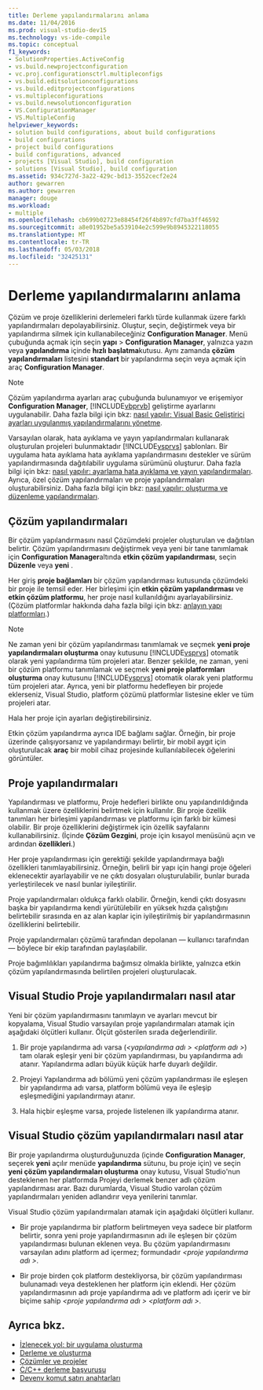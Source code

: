 ```yaml
---
title: Derleme yapılandırmalarını anlama
ms.date: 11/04/2016
ms.prod: visual-studio-dev15
ms.technology: vs-ide-compile
ms.topic: conceptual
f1_keywords:
- SolutionProperties.ActiveConfig
- vs.build.newprojectconfiguration
- vc.proj.configurationsctrl.multipleconfigs
- vs.build.editsolutionconfigurations
- vs.build.editprojectconfigurations
- vs.multipleconfigurations
- vs.build.newsolutionconfiguration
- VS.ConfigurationManager
- VS.MultipleConfig
helpviewer_keywords:
- solution build configurations, about build configurations
- build configurations
- project build configurations
- build configurations, advanced
- projects [Visual Studio], build configuration
- solutions [Visual Studio], build configuration
ms.assetid: 934c727d-3a22-429c-bd13-3552cecf2e24
author: gewarren
ms.author: gewarren
manager: douge
ms.workload:
- multiple
ms.openlocfilehash: cb699b02723e88454f26f4b897cfd7ba3ff46592
ms.sourcegitcommit: a8e01952be5a539104e2c599e9b8945322118055
ms.translationtype: MT
ms.contentlocale: tr-TR
ms.lasthandoff: 05/03/2018
ms.locfileid: "32425131"
---
```

# <a name="understand-build-configurations"></a>Derleme yapılandırmalarını anlama

Çözüm ve proje özelliklerini derlemeleri farklı türde kullanmak üzere farklı yapılandırmaları depolayabilirsiniz. Oluştur, seçin, değiştirmek veya bir yapılandırma silmek için kullanabileceğiniz **Configuration Manager**. Menü çubuğunda açmak için seçin **yapı** > **Configuration Manager**, yalnızca yazın veya **yapılandırma** içinde **hızlı başlatma**kutusu. Aynı zamanda **çözüm yapılandırmaları** listesini **standart** bir yapılandırma seçin veya açmak için araç **Configuration Manager**.

> [!NOTE]
> Çözüm yapılandırma ayarları araç çubuğunda bulunamıyor ve erişemiyor **Configuration Manager**, [!INCLUDE[vbprvb](../code-quality/includes/vbprvb_md.md)] geliştirme ayarlarını uygulanabilir. Daha fazla bilgi için bkz: [nasıl yapılır: Visual Basic Geliştirici ayarları uygulanmış yapılandırmalarını yönetme](../ide/how-to-manage-build-configurations-with-visual-basic-developer-settings-applied.md).

Varsayılan olarak, hata ayıklama ve yayın yapılandırmaları kullanarak oluşturulan projeleri bulunmaktadır [!INCLUDE[vsprvs](../code-quality/includes/vsprvs_md.md)] şablonları. Bir uygulama hata ayıklama hata ayıklama yapılandırmasını destekler ve sürüm yapılandırmasında dağıtılabilir uygulama sürümünü oluşturur. Daha fazla bilgi için bkz: [nasıl yapılır: ayarlama hata ayıklama ve yayın yapılandırmaları](../debugger/how-to-set-debug-and-release-configurations.md). Ayrıca, özel çözüm yapılandırmaları ve proje yapılandırmaları oluşturabilirsiniz. Daha fazla bilgi için bkz: [nasıl yapılır: oluşturma ve düzenleme yapılandırmaları](../ide/how-to-create-and-edit-configurations.md).

## <a name="solution-configurations"></a>Çözüm yapılandırmaları

Bir çözüm yapılandırmasını nasıl Çözümdeki projeler oluşturulan ve dağıtılan belirtir. Çözüm yapılandırmasını değiştirmek veya yeni bir tane tanımlamak için **Configuration Manager**altında **etkin çözüm yapılandırması**, seçin **Düzenle** veya **yeni** .

Her giriş **proje bağlamları** bir çözüm yapılandırması kutusunda çözümdeki bir proje ile temsil eder. Her birleşimi için **etkin çözüm yapılandırması** ve **etkin çözüm platformu**, her proje nasıl kullanıldığını ayarlayabilirsiniz. (Çözüm platformlar hakkında daha fazla bilgi için bkz: [anlayın yapı platformları](../ide/understanding-build-platforms.md).)

> [!NOTE]
> Ne zaman yeni bir çözüm yapılandırması tanımlamak ve seçmek **yeni proje yapılandırmaları oluşturma** onay kutusunu [!INCLUDE[vsprvs](../code-quality/includes/vsprvs_md.md)] otomatik olarak yeni yapılandırma tüm projeleri atar. Benzer şekilde, ne zaman, yeni bir çözüm platformu tanımlamak ve seçmek **yeni proje platformları oluşturma** onay kutusunu [!INCLUDE[vsprvs](../code-quality/includes/vsprvs_md.md)] otomatik olarak yeni platformu tüm projeleri atar. Ayrıca, yeni bir platformu hedefleyen bir projede eklerseniz, Visual Studio, platform çözümü platformlar listesine ekler ve tüm projeleri atar.
>
> Hala her proje için ayarları değiştirebilirsiniz.

Etkin çözüm yapılandırma ayrıca IDE bağlamı sağlar. Örneğin, bir proje üzerinde çalışıyorsanız ve yapılandırmayı belirtir, bir mobil aygıt için oluşturulacak **araç** bir mobil cihaz projesinde kullanılabilecek öğelerini görüntüler.

## <a name="project-configurations"></a>Proje yapılandırmaları
 Yapılandırması ve platformu, Proje hedefleri birlikte onu yapılandırıldığında kullanmak üzere özelliklerini belirtmek için kullanılır. Bir proje özellik tanımları her birleşimi yapılandırması ve platformu için farklı bir kümesi olabilir. Bir proje özelliklerini değiştirmek için özellik sayfalarını kullanabilirsiniz. (İçinde **Çözüm Gezgini**, proje için kısayol menüsünü açın ve ardından **özellikleri**.)

 Her proje yapılandırması için gerektiği şekilde yapılandırmaya bağlı özellikleri tanımlayabilirsiniz. Örneğin, belirli bir yapı için hangi proje öğeleri eklenecektir ayarlayabilir ve ne çıktı dosyaları oluşturulabilir, bunlar burada yerleştirilecek ve nasıl bunlar iyileştirilir.

 Proje yapılandırmaları oldukça farklı olabilir. Örneğin, kendi çıktı dosyasını başka bir yapılandırma kendi yürütülebilir en yüksek hızda çalıştığını belirtebilir sırasında en az alan kaplar için iyileştirilmiş bir yapılandırmasının özelliklerini belirtebilir.

 Proje yapılandırmaları çözümü tarafından depolanan — kullanıcı tarafından — böylece bir ekip tarafından paylaşılabilir.

 Proje bağımlılıkları yapılandırma bağımsız olmakla birlikte, yalnızca etkin çözüm yapılandırmasında belirtilen projeleri oluşturulacak.

## <a name="how-visual-studio-assigns-project-configurations"></a>Visual Studio Proje yapılandırmaları nasıl atar
 Yeni bir çözüm yapılandırmasını tanımlayın ve ayarları mevcut bir kopyalama, Visual Studio varsayılan proje yapılandırmaları atamak için aşağıdaki ölçütleri kullanır. Ölçüt gösterilen sırada değerlendirilir.

1.  Bir proje yapılandırma adı varsa (*\<yapılandırma adı > \<platform adı >*) tam olarak eşleşir yeni bir çözüm yapılandırması, bu yapılandırma adı atanır. Yapılandırma adları büyük küçük harfe duyarlı değildir.

2.  Projeyi Yapılandırma adı bölümü yeni çözüm yapılandırması ile eşleşen bir yapılandırma adı varsa, platform bölümü veya ile eşleşip eşleşmediğini yapılandırmayı atanır.

3.  Hala hiçbir eşleşme varsa, projede listelenen ilk yapılandırma atanır.

## <a name="how-visual-studio-assigns-solution-configurations"></a>Visual Studio çözüm yapılandırmaları nasıl atar
 Bir proje yapılandırma oluşturduğunuzda (içinde **Configuration Manager**, seçerek **yeni** açılır menüde **yapılandırma** sütunu, bu proje için) ve seçin **yeni çözüm yapılandırmaları oluşturma** onay kutusu, Visual Studio'nun desteklenen her platformda Projeyi derlemek benzer adlı çözüm yapılandırması arar. Bazı durumlarda, Visual Studio varolan çözüm yapılandırmaları yeniden adlandırır veya yenilerini tanımlar.

 Visual Studio çözüm yapılandırmaları atamak için aşağıdaki ölçütleri kullanır.

-   Bir proje yapılandırma bir platform belirtmeyen veya sadece bir platform belirtir, sonra yeni proje yapılandırmasının adı ile eşleşen bir çözüm yapılandırması bulunan eklenen veya. Bu çözüm yapılandırmasını varsayılan adını platform ad içermez; formundadır  *\<proje yapılandırma adı >*.

-   Bir proje birden çok platform destekliyorsa, bir çözüm yapılandırması bulunamadı veya desteklenen her platform için eklendi. Her çözüm yapılandırmasının adı proje yapılandırma adı ve platform adı içerir ve bir biçime sahip  *\<proje yapılandırma adı > \<platform adı >*.

## <a name="see-also"></a>Ayrıca bkz.

- [İzlenecek yol: bir uygulama oluşturma](../ide/walkthrough-building-an-application.md)
- [Derleme ve oluşturma](../ide/compiling-and-building-in-visual-studio.md)
- [Çözümler ve projeler](../ide/solutions-and-projects-in-visual-studio.md)
- [C/C++ derleme başvurusu](/cpp/build/reference/c-cpp-building-reference)
- [Devenv komut satırı anahtarları](../ide/reference/devenv-command-line-switches.md)